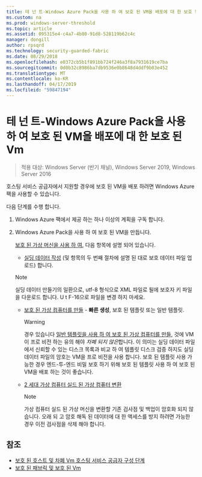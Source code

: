 ```yaml
---
title: 테 넌 트-Windows Azure Pack을 사용 하 여 보호 된 VM을 배포에 대 한 보호 된 Vm
ms.custom: na
ms.prod: windows-server-threshold
ms.topic: article
ms.assetid: 095315e4-c4a7-4b80-91d8-528119b62c4c
manager: dongill
author: rpsqrd
ms.technology: security-guarded-fabric
ms.date: 08/29/2018
ms.openlocfilehash: e0372cb5b1f891bb724f246a3f8a7931619ce7ba
ms.sourcegitcommit: 0d0b32c8986ba7db9536e0b8648d4ddf9b03e452
ms.translationtype: MT
ms.contentlocale: ko-KR
ms.lasthandoff: 04/17/2019
ms.locfileid: "59847194"
---
```

# <a name="shielded-vms--for-tenants---deploying-a-shielded-vm-by-using-windows-azure-pack"></a>테 넌 트-Windows Azure Pack을 사용 하 여 보호 된 VM을 배포에 대 한 보호 된 Vm

>적용 대상: Windows Server (반기 채널), Windows Server 2019, Windows Server 2016

호스팅 서비스 공급자에서 지원할 경우에 보호 된 VM을 배포 하려면 Windows Azure 팩을 사용할 수 있습니다.

다음 단계를 수행 합니다.

<!-- When we have a link to the topic about how tenants subscribe, add that link as an indented item just under step 1 below. -->

1. Windows Azure 팩에서 제공 하는 하나 이상의 계획을 구독 합니다.

2. Windows Azure Pack을 사용 하 여 보호 된 VM을 만듭니다.

    [보호 된 가상 머신을 사용 하 여](https://technet.microsoft.com/library/mt720674.aspx), 다음 항목에 설명 되어 있습니다.

    - [실딩 데이터 작성](https://technet.microsoft.com/library/mt720672.aspx) (및 항목의 두 번째 절차에 설명 된 대로 보호 데이터 파일 업로드) 합니다.
    
    > [!NOTE]
    > 실딩 데이터 만들기의 일환으로, utf-8 형식으로 XML 파일로 될에 보호자 키 파일을 다운로드 합니다. U t F-16으로 파일을 변경 하지 마세요.
    
    - [보호 된 가상 컴퓨터를 만들](https://technet.microsoft.com/library/mt720673.aspx) - **빠른 생성**, 보호 된 템플릿 또는 일반 템플릿.
    
        > [!WARNING]
        > 경우 있습니다 [일반 템플릿을 사용 하 여 보호 된 가상 컴퓨터를 만들](https://technet.microsoft.com/library/mt720673.aspx#Anchor_2), 것에 VM이 프로 비전 하는 유의 해야 *차폐 되지 않은*합니다. 이 의미는 실딩 데이터 파일에서 신뢰할 수 있는 디스크 목록과 비교 하 여 템플릿 디스크 검증 하지도 실딩 데이터 파일의 암호는 VM을 프로 비전을 사용 합니다. 보호 된 템플릿 사용 가능한 경우 엔드-투-엔드 비밀 보호 하기 위해 보호 된 템플릿 사용 하 여 보호 된 VM을 배포 하는 것이 좋습니다.
    
    - [2 세대 가상 컴퓨터 실드 된 가상 컴퓨터 변환](https://technet.microsoft.com/library/mt720670.aspx)
    
        > [!NOTE]
        > 가상 컴퓨터 실드 된 가상 머신을 변환할 기존 검사점 및 백업이 암호화 되지 않습니다. 오래 되 고 암호 해독 된 데이터에 대 한 액세스를 방지 하려면 가능한 경우 이전 검사점을 삭제 해야 합니다.

## <a name="see-also"></a>참조

- [보호 된 호스트 및 차폐 Vm 호스팅 서비스 공급자 구성 단계](guarded-fabric-configuration-scenarios-for-shielded-vms-overview.md)
- [보호 된 패브릭 및 보호 된 Vm](guarded-fabric-and-shielded-vms-top-node.md)
